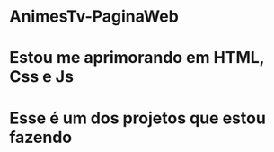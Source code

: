 # AnimesTv-PaginaWeb
# Estou me aprimorando em HTML, Css e Js 
# Esse é um dos projetos que estou fazendo
